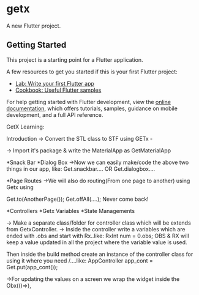 # getx

A new Flutter project.

## Getting Started

This project is a starting point for a Flutter application.

A few resources to get you started if this is your first Flutter project:

- [Lab: Write your first Flutter app](https://docs.flutter.dev/get-started/codelab)
- [Cookbook: Useful Flutter samples](https://docs.flutter.dev/cookbook)

For help getting started with Flutter development, view the
[online documentation](https://docs.flutter.dev/), which offers tutorials,
samples, guidance on mobile development, and a full API reference.



GetX Learning:

Introduction -> Convert the STL class to STF using GETx -

-> Import it's package & write the MaterialApp as GetMaterialApp


*Snack Bar
*Dialog Box
->Now we can easily make/code the above two things in our app, like: Get.snackbar.... OR Get.dialogbox....



*Page Routes
->We will also do routing(From one page to another) using Getx using

Get.to(AnotherPage());
Get.offAll(....); Never come back!


*Controllers
*Getx Variables
*State Managements

-> Make a separate class/folder for controller class which will be extends from GetxController.
-> Inside the controller write a variables which are ended with .obs and start with Rx..like: RxInt num = 0.obs;
OBS & RX will keep a value updated in all the project where the variable value is used.

Then inside the build method create an instance of the controller class for using it where you need /....like: AppController app_cont = Get.put(app_cont());

->For updating the values on a screen we wrap the widget inside the Obx(()=>),

